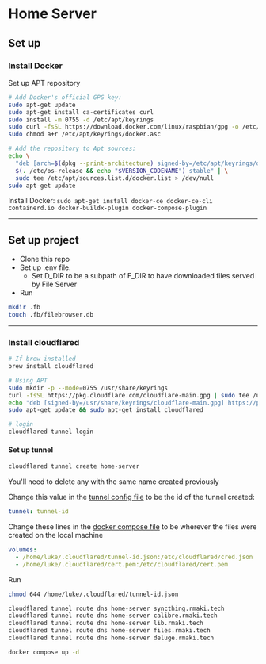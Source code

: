 # Home Server

## Set up

### Install Docker

Set up APT repository

```bash
# Add Docker's official GPG key:
sudo apt-get update
sudo apt-get install ca-certificates curl
sudo install -m 0755 -d /etc/apt/keyrings
sudo curl -fsSL https://download.docker.com/linux/raspbian/gpg -o /etc/apt/keyrings/docker.asc
sudo chmod a+r /etc/apt/keyrings/docker.asc

# Add the repository to Apt sources:
echo \
  "deb [arch=$(dpkg --print-architecture) signed-by=/etc/apt/keyrings/docker.asc] https://download.docker.com/linux/raspbian \
  $(. /etc/os-release && echo "$VERSION_CODENAME") stable" | \
  sudo tee /etc/apt/sources.list.d/docker.list > /dev/null
sudo apt-get update
```

Install Docker:
`sudo apt-get install docker-ce docker-ce-cli containerd.io docker-buildx-plugin docker-compose-plugin`

---

## Set up project

- Clone this repo
- Set up .env file.
  - Set D_DIR to be a subpath of F_DIR to have downloaded files served by File Server
- Run

```bash
mkdir .fb
touch .fb/filebrowser.db

```

---

### Install cloudflared

```bash
# If brew installed
brew install cloudflared

# Using APT
sudo mkdir -p --mode=0755 /usr/share/keyrings
curl -fsSL https://pkg.cloudflare.com/cloudflare-main.gpg | sudo tee /usr/share/keyrings/cloudflare-main.gpg >/dev/null
echo "deb [signed-by=/usr/share/keyrings/cloudflare-main.gpg] https://pkg.cloudflare.com/cloudflared any main" | sudo tee /etc/apt/sources.list.d/cloudflared.list
sudo apt-get update && sudo apt-get install cloudflared

# login
cloudflared tunnel login
```

#### Set up tunnel

```bash
cloudflared tunnel create home-server
```

You'll need to delete any with the same name created previously

Change this value in the [tunnel config file](tunnel.yml) to be the id of the tunnel created:

```yml
tunnel: tunnel-id
```

Change these lines in the [docker compose file](docker-compose.yml) to be wherever the files were created on the local machine

```yml
volumes:
  - /home/luke/.cloudflared/tunnel-id.json:/etc/cloudflared/cred.json
  - /home/luke/.cloudflared/cert.pem:/etc/cloudflared/cert.pem
```

Run

```bash
chmod 644 /home/luke/.cloudflared/tunnel-id.json

cloudflared tunnel route dns home-server syncthing.rmaki.tech
cloudflared tunnel route dns home-server calibre.rmaki.tech
cloudflared tunnel route dns home-server lib.rmaki.tech
cloudflared tunnel route dns home-server files.rmaki.tech
cloudflared tunnel route dns home-server deluge.rmaki.tech

docker compose up -d
```
